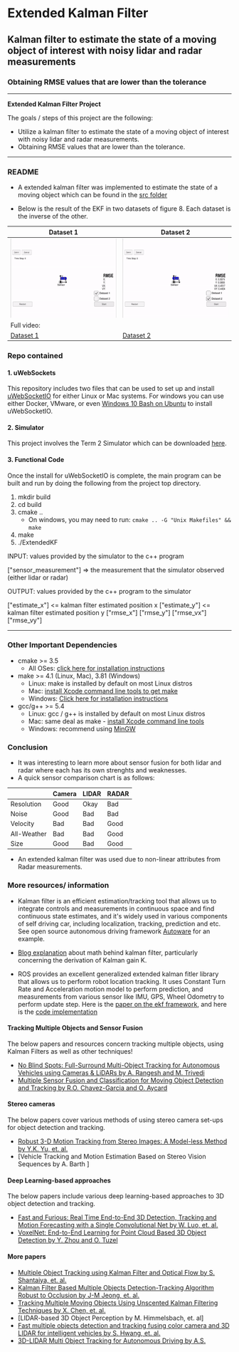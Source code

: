 # **Extended Kalman Filter** 

##  Kalman filter to estimate the state of a moving object of interest with noisy lidar and radar measurements

### Obtaining RMSE values that are lower than the tolerance
---

**Extended Kalman Filter Project**

The goals / steps of this project are the following:
* Utilize a kalman filter to estimate the state of a moving object of interest with noisy lidar and radar measurements.
* Obtaining RMSE values that are lower than the tolerance.

[//]: # (Image References)

[image1]: ./Images_forReadMe/dataset1.gif "dataset1"
[image2]: ./Images_forReadMe/dataset1.mp4 "dataset1"
[image3]: ./Images_forReadMe/dataset2.gif "dataset2"
[image4]: ./Images_forReadMe/dataset2.mp4 "dataset2"

---
### README

- A extended kalman filter was implemented to estimate the state of a moving object which can be found in the [src folder](./src)

- Below is the result of the EKF in two datasets of figure 8. Each dataset is the inverse of the other.

| Dataset 1 | Dataset 2 |
| ------------- | ------------- |
| ![alt text][image1]| ![alt text][image3] |
|Full video:|
| [Dataset 1](./Images_forReadMe/dataset1.mp4) | [Dataset 2](./Images_forReadMe/dataset2.mp4) |

### Repo contained

#### 1. uWebSockets

This repository includes two files that can be used to set up and install [uWebSocketIO](https://github.com/uWebSockets/uWebSockets) for either Linux or Mac systems. For windows you can use either Docker, VMware, or even [Windows 10 Bash on Ubuntu](https://www.howtogeek.com/249966/how-to-install-and-use-the-linux-bash-shell-on-windows-10/) to install uWebSocketIO.

#### 2. Simulator

This project involves the Term 2 Simulator which can be downloaded [here](https://github.com/udacity/self-driving-car-sim/releases).

#### 3. Functional Code

Once the install for uWebSocketIO is complete, the main program can be built and run by doing the following from the project top directory.

1. mkdir build
2. cd build
3. cmake .. 
   * On windows, you may need to run: `cmake .. -G "Unix Makefiles" && make`
4. make
5. ./ExtendedKF

INPUT: values provided by the simulator to the c++ program

["sensor_measurement"] => the measurement that the simulator observed (either lidar or radar)

OUTPUT: values provided by the c++ program to the simulator

["estimate_x"] <= kalman filter estimated position x
["estimate_y"] <= kalman filter estimated position y
["rmse_x"]
["rmse_y"]
["rmse_vx"]
["rmse_vy"]

---

### Other Important Dependencies

* cmake >= 3.5
  * All OSes: [click here for installation instructions](https://cmake.org/install/)
* make >= 4.1 (Linux, Mac), 3.81 (Windows)
  * Linux: make is installed by default on most Linux distros
  * Mac: [install Xcode command line tools to get make](https://developer.apple.com/xcode/features/)
  * Windows: [Click here for installation instructions](http://gnuwin32.sourceforge.net/packages/make.htm)
* gcc/g++ >= 5.4
  * Linux: gcc / g++ is installed by default on most Linux distros
  * Mac: same deal as make - [install Xcode command line tools](https://developer.apple.com/xcode/features/)
  * Windows: recommend using [MinGW](http://www.mingw.org/)


### Conclusion

* It was interesting to learn more about sensor fusion for both lidar and radar where each has its own strenghts and weaknesses. 
* A quick sensor comparison chart is as follows:

|         | Camera | LIDAR | RADAR |
| ------------- | ------------- | ------------- | ------------- |
|  Resolution       | Good | Okay | Bad |
|  Noise       | Good | Bad | Bad |
|  Velocity       | Bad | Bad | Good |
|  All-Weather       | Bad | Bad | Good |
|  Size       | Good | Bad | Good |

* An extended kalman filter was used due to non-linear attributes from Radar measurements.

### More resources/ information

* Kalman filter is an efficient estimation/tracking tool that allows us to integrate controls and measurements in continuous space and find continuous state estimates, and it's widely used in various components of self driving car, including localization, tracking, prediction and etc. See open source autonomous driving framework [Autoware](https://gitlab.com/autowarefoundation/autoware.ai/autoware/-/wikis/home) for an example. 

* [Blog explanation](http://www.bzarg.com/p/how-a-kalman-filter-works-in-pictures/) about math behind kalman filter, particularly concerning the derivation of Kalman gain K.

* ROS provides an excellent generalized extended kalman fitler library that allows us to perform robot location tracking. It uses Constant Turn Rate and Acceleration motion model to perform prediction, and measurements from various sensor like IMU, GPS, Wheel Odometry to perform update step. Here is the [paper on the ekf framework](http://docs.ros.org/en/melodic/api/robot_localization/html/_downloads/robot_localization_ias13_revised.pdf), and here is the [code implementation](https://github.com/cra-ros-pkg/robot_localization/blob/melodic-devel/src/ekf.cpp)

#### Tracking Multiple Objects and Sensor Fusion 
The below papers and resources concern tracking multiple objects, using Kalman Filters as well as other techniques!
- [No Blind Spots: Full-Surround Multi-Object Tracking for Autonomous Vehicles using Cameras & LiDARs by A. Rangesh and M. Trivedi](https://arxiv.org/pdf/1802.08755.pdf)
- [Multiple Sensor Fusion and Classification for Moving Object Detection and Tracking by R.O. Chavez-Garcia and O. Aycard](https://hal.archives-ouvertes.fr/hal-01241846/document)

#### Stereo cameras
The below papers cover various methods of using stereo camera set-ups for object detection and tracking.
- [Robust 3-D Motion Tracking from Stereo Images: A Model-less Method by Y.K. Yu, et. al.](http://www.cse.cuhk.edu.hk/~khwong/J2008_IEEE_TIM_Stereo%20Kalman%20.pdf)
- [Vehicle Tracking and Motion Estimation Based on Stereo Vision Sequences by A. Barth ]

#### Deep Learning-based approaches
The below papers include various deep learning-based approaches to 3D object detection and tracking.
- [Fast and Furious: Real Time End-to-End 3D Detection, Tracking and Motion Forecasting with a Single Convolutional Net by W. Luo, et. al.](https://openaccess.thecvf.com/content_cvpr_2018/papers/Luo_Fast_and_Furious_CVPR_2018_paper.pdf)
- [VoxelNet: End-to-End Learning for Point Cloud Based 3D Object Detection by Y. Zhou and O. Tuzel](https://arxiv.org/abs/1711.06396)

#### More papers 

- [Multiple Object Tracking using Kalman Filter and Optical Flow by S. Shantaiya, et. al.](http://www.ejaet.com/PDF/2-2/EJAET-2-2-34-39.pdf)
- [Kalman Filter Based Multiple Objects Detection-Tracking Algorithm Robust to Occlusion by J-M Jeong, et. al.](https://pdfs.semanticscholar.org/f5a2/bf3df3126d2923a617b977ec2b4e1c829a08.pdf)
- [Tracking Multiple Moving Objects Using Unscented Kalman Filtering Techniques by X. Chen, et. al.](https://arxiv.org/pdf/1802.01235.pdf)
- [LIDAR-based 3D Object Perception by M. Himmelsbach, et. al]
- [Fast multiple objects detection and tracking fusing color camera and 3D LIDAR for intelligent vehicles by S. Hwang, et. al.](https://www.researchgate.net/publication/309503024_Fast_multiple_objects_detection_and_tracking_fusing_color_camera_and_3D_LIDAR_for_intelligent_vehicles)
- [3D-LIDAR Multi Object Tracking for Autonomous Driving by A.S.](https://repository.tudelft.nl/islandora/object/uuid%3Af536b829-42ae-41d5-968d-13bbaa4ec736)

































